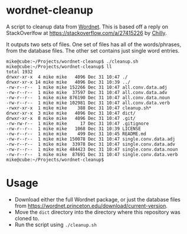 # wordnet-cleanup
A script to cleanup data from [Wordnet](https://wordnet.princeton.edu/). This is based off a reply on StackOverlfow at https://stackoverflow.com/a/27415226 by [Chilly](https://stackoverflow.com/users/1110814/chilly).

It outputs two sets of files. One set of files has all of the words/phrases, from the database files. The other set contains just single word entries.

```
mike@cube:~/Projects/wordnet-cleanup$ ./cleanup.sh 
mike@cube:~/Projects/wordnet-cleanup$ ll
total 1932
drwxr-xr-x  4 mike mike   4096 Dec 31 10:47 ./
drwxr-xr-x 14 mike mike   4096 Dec 31 10:39 ../
-rw-r--r--  1 mike mike 152266 Dec 31 10:47 all.conv.data.adj
-rw-r--r--  1 mike mike  37597 Dec 31 10:47 all.conv.data.adv
-rw-r--r--  1 mike mike 876190 Dec 31 10:47 all.conv.data.noun
-rw-r--r--  1 mike mike 102981 Dec 31 10:47 all.conv.data.verb
-rwxr-xr-x  1 mike mike    388 Dec 31 10:47 cleanup.sh*
drwxr-xr-x  3 mike mike   4096 Dec 31 10:47 dict/
drwxr-xr-x  8 mike mike   4096 Dec 31 10:47 .git/
-rw-rw-r--  1 mike mike     17 Dec 31 10:47 .gitignore
-rw-r--r--  1 mike mike   1068 Dec 31 10:39 LICENSE
-rw-r--r--  1 mike mike    499 Dec 31 10:45 README.md
-rw-r--r--  1 mike mike 150078 Dec 31 10:47 single.conv.data.adj
-rw-r--r--  1 mike mike  33978 Dec 31 10:47 single.conv.data.adv
-rw-r--r--  1 mike mike 484423 Dec 31 10:47 single.conv.data.noun
-rw-r--r--  1 mike mike  87691 Dec 31 10:47 single.conv.data.verb
mike@cube:~/Projects/wordnet-cleanup$ 
```

# Usage

* Download either the full Wordnet package, or just the database files from https://wordnet.princeton.edu/download/current-version.
* Move the `dict` directory into the directory where this repository was cloned to.
* Run the script using `./cleanup.sh`

